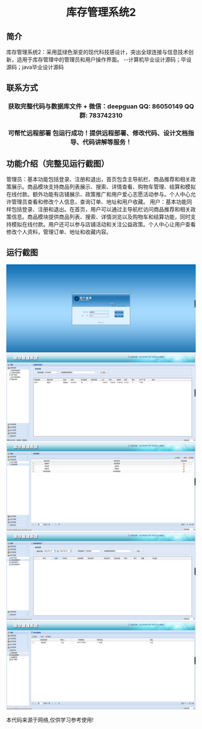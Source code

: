 <p><h1 align="center">库存管理系统2</h1></p>

## 简介
库存管理系统2：采用蓝绿色渐变的现代科技感设计，突出全球连接与信息技术创新，适用于库存管理中的管理员和用户操作界面。    --计算机毕业设计源码；毕设源码；java毕业设计源码


## 联系方式
<p><h3 align="center">获取完整代码与数据库文件 + 微信：deepguan QQ: 86050149 QQ群: 783742310</h3></p>
<p><h3 align="center">可帮忙远程部署 包运行成功！提供远程部署、修改代码、设计文档指导、代码讲解等服务！</h3></p>

## 功能介绍（完整见运行截图）
管理员：基本功能包括登录、注册和退出，首页包含主导航栏、商品推荐和相关政策展示。商品模块支持商品列表展示、搜索、详情查看、购物车管理、结算和模拟在线付款。额外功能有店铺展示、政策推广和用户爱心志愿活动参与。个人中心允许管理员查看和修改个人信息，查询订单、地址和用户收藏。
用户：基本功能同样包括登录、注册和退出。在首页，用户可以通过主导航栏访问商品推荐和相关政策信息。商品模块提供商品列表、搜索、详情浏览以及购物车和结算功能，同时支持模拟在线付款。用户还可以参与店铺活动和关注公益政策。个人中心让用户查看修改个人资料，管理订单、地址和收藏内容。


## 运行截图
![](imgs/588112-20220619090408137-1985017585.png)
![](imgs/588112-20220619090413288-1789771830.png)
![](imgs/588112-20220619090418263-416951940.png)
![](imgs/588112-20220619090422493-2032332662.png)
![](imgs/588112-20220619090427351-2051367999.png)

<p>本代码来源于网络,仅供学习参考使用!</p>
